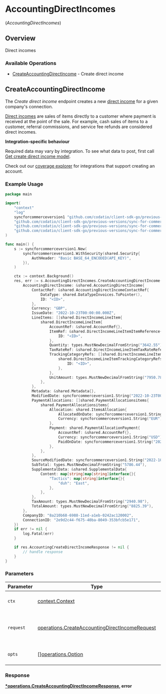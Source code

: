 # AccountingDirectIncomes
(*AccountingDirectIncomes*)

## Overview

Direct incomes

### Available Operations

* [CreateAccountingDirectIncome](#createaccountingdirectincome) - Create direct income

## CreateAccountingDirectIncome

The *Create direct income* endpoint creates a new [direct income](https://docs.codat.io/accounting-api#/schemas/DirectIncome) for a given company's connection.

[Direct incomes](https://docs.codat.io/accounting-api#/schemas/DirectIncome) are sales of items directly to a customer where payment is received at the point of the sale. For example, cash sales of items to a customer, referral commissions, and service fee refunds are considered direct incomes.

**Integration-specific behaviour**

Required data may vary by integration. To see what data to post, first call [Get create direct income model](https://docs.codat.io/accounting-api#/operations/get-create-directIncomes-model).

Check out our [coverage explorer](https://knowledge.codat.io/supported-features/accounting?view=tab-by-data-type&dataType=directIncomes) for integrations that support creating an account.


### Example Usage

```go
package main

import(
	"context"
	"log"
	syncforcommerceversion1 "github.com/codatio/client-sdk-go/previous-versions/sync-for-commerce-version-1"
	"github.com/codatio/client-sdk-go/previous-versions/sync-for-commerce-version-1/pkg/models/shared"
	"github.com/codatio/client-sdk-go/previous-versions/sync-for-commerce-version-1/pkg/models/operations"
	"github.com/codatio/client-sdk-go/previous-versions/sync-for-commerce-version-1/pkg/types"
)

func main() {
    s := syncforcommerceversion1.New(
        syncforcommerceversion1.WithSecurity(shared.Security{
            AuthHeader: "Basic BASE_64_ENCODED(API_KEY)",
        }),
    )

    ctx := context.Background()
    res, err := s.AccountingDirectIncomes.CreateAccountingDirectIncome(ctx, operations.CreateAccountingDirectIncomeRequest{
        AccountingDirectIncome: &shared.AccountingDirectIncome{
            ContactRef: &shared.AccountingDirectIncomeContactRef{
                DataType: shared.DataTypeInvoices.ToPointer(),
                ID: "<ID>",
            },
            Currency: "GBP",
            IssueDate: "2022-10-23T00:00:00.000Z",
            LineItems: []shared.DirectIncomeLineItem{
                shared.DirectIncomeLineItem{
                    AccountRef: &shared.AccountRef{},
                    ItemRef: &shared.DirectIncomeLineItemItemReference{
                        ID: "<ID>",
                    },
                    Quantity: types.MustNewDecimalFromString("3642.55"),
                    TaxRateRef: &shared.DirectIncomeLineItemTaxRateReference{},
                    TrackingCategoryRefs: []shared.DirectIncomeLineItemTrackingCategoryRefs{
                        shared.DirectIncomeLineItemTrackingCategoryRefs{
                            ID: "<ID>",
                        },
                    },
                    UnitAmount: types.MustNewDecimalFromString("7950.78"),
                },
            },
            Metadata: &shared.Metadata{},
            ModifiedDate: syncforcommerceversion1.String("2022-10-23T00:00:00.000Z"),
            PaymentAllocations: []shared.PaymentAllocationsitems{
                shared.PaymentAllocationsitems{
                    Allocation: shared.ItemsAllocation{
                        AllocatedOnDate: syncforcommerceversion1.String("2022-10-23T00:00:00.000Z"),
                        Currency: syncforcommerceversion1.String("EUR"),
                    },
                    Payment: shared.PaymentAllocationPayment{
                        AccountRef: &shared.AccountRef{},
                        Currency: syncforcommerceversion1.String("USD"),
                        PaidOnDate: syncforcommerceversion1.String("2022-10-23T00:00:00.000Z"),
                    },
                },
            },
            SourceModifiedDate: syncforcommerceversion1.String("2022-10-23T00:00:00.000Z"),
            SubTotal: types.MustNewDecimalFromString("5786.44"),
            SupplementalData: &shared.SupplementalData{
                Content: map[string]map[string]interface{}{
                    "Tactics": map[string]interface{}{
                        "duh": "East",
                    },
                },
            },
            TaxAmount: types.MustNewDecimalFromString("2940.98"),
            TotalAmount: types.MustNewDecimalFromString("8825.39"),
        },
        CompanyID: "8a210b68-6988-11ed-a1eb-0242ac120002",
        ConnectionID: "2e9d2c44-f675-40ba-8049-353bfcb5e171",
    })
    if err != nil {
        log.Fatal(err)
    }

    if res.AccountingCreateDirectIncomeResponse != nil {
        // handle response
    }
}
```

### Parameters

| Parameter                                                                                                        | Type                                                                                                             | Required                                                                                                         | Description                                                                                                      |
| ---------------------------------------------------------------------------------------------------------------- | ---------------------------------------------------------------------------------------------------------------- | ---------------------------------------------------------------------------------------------------------------- | ---------------------------------------------------------------------------------------------------------------- |
| `ctx`                                                                                                            | [context.Context](https://pkg.go.dev/context#Context)                                                            | :heavy_check_mark:                                                                                               | The context to use for the request.                                                                              |
| `request`                                                                                                        | [operations.CreateAccountingDirectIncomeRequest](../../models/operations/createaccountingdirectincomerequest.md) | :heavy_check_mark:                                                                                               | The request object to use for the request.                                                                       |
| `opts`                                                                                                           | [][operations.Option](../../models/operations/option.md)                                                         | :heavy_minus_sign:                                                                                               | The options for this request.                                                                                    |


### Response

**[*operations.CreateAccountingDirectIncomeResponse](../../models/operations/createaccountingdirectincomeresponse.md), error**


